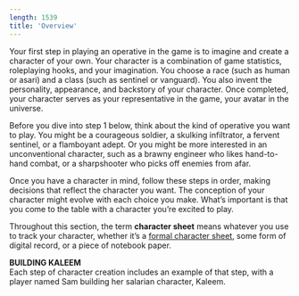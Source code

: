 ```yaml
---
length: 1539
title: 'Overview'
---
```


Your first step in playing an operative in the game is to imagine and create a character of your own. Your character
is a combination of game statistics, roleplaying hooks, and your imagination. You choose a race (such as human or asari)
and a class (such as sentinel or vanguard). You also invent the personality, appearance, and backstory of your character.
Once completed, your character serves as your representative in the game, your avatar in the universe.

Before you dive into step 1 below, think about the kind of operative you want to play. You might be a courageous soldier,
a skulking infiltrator, a fervent sentinel, or a flamboyant adept. Or you might be more interested in an unconventional
character, such as a brawny engineer who likes hand-to-hand combat, or a sharpshooter who picks off enemies from afar.

Once you have a character in mind, follow these steps in order, making decisions that reflect the character you want. The
conception of your character might evolve with each choice you make. What’s important is that you come to the table with
a character you’re excited to play.

Throughout this section, the term __character sheet__ means whatever you use to track your character, whether it’s a
[formal character sheet](/assets), some form of digital record, or a piece of notebook paper.

<v-alert type="info" :value="true">
<strong>BUILDING KALEEM</strong><br>
Each step of character creation includes an example of that step, with a player named Sam building her salarian character, Kaleem.
</v-alert>

<source-reference pages="6" source="basic"></source-reference>
